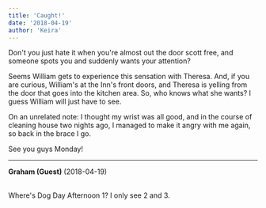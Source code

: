 ```yaml
---
title: 'Caught!'
date: '2018-04-19'
author: 'Keira'
---
```


<p>Don't you just hate it when you're almost out the door scott free, and someone spots you and suddenly wants your attention?</p><p>Seems William gets to experience this sensation with Theresa. And, if you are curious, William's at the Inn's front doors, and Theresa is yelling from the door that goes into the kitchen area. So, who knows what she wants? I guess William will just have to see.</p><p>On an unrelated note: I thought my wrist was all good, and in the course of cleaning house two nights ago, I managed to make it angry with me again, so back in the brace I go.</p><p>See you guys Monday!</p>

---
**Graham (Guest)** (2018-04-19)

<br> Where's Dog Day Afternoon 1? I only see 2 and 3.<br>


